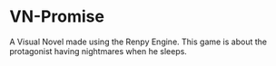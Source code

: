 # VN-Promise
A Visual Novel made using the Renpy Engine. This game is about the protagonist having nightmares when he sleeps.
